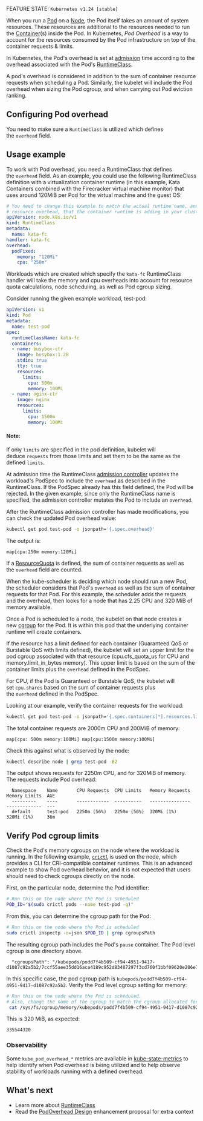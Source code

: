 FEATURE STATE: `Kubernetes v1.24 [stable]`

When you run a [Pod](Pod.md) on a [Node](Node.md), the Pod itself takes an amount of system resources. These resources are additional to the resources needed to run the [Container](Container.md)(s) inside the Pod. In Kubernetes, _Pod Overhead_ is a way to account for the resources consumed by the Pod infrastructure on top of the container requests & limits.

In Kubernetes, the Pod's overhead is set at [admission](https://kubernetes.io/docs/reference/access-authn-authz/extensible-admission-controllers/#what-are-admission-webhooks) time according to the overhead associated with the Pod's [RuntimeClass](https://kubernetes.io/docs/concepts/containers/runtime-class/).

A pod's overhead is considered in addition to the sum of container resource requests when scheduling a Pod. Similarly, the kubelet will include the Pod overhead when sizing the Pod cgroup, and when carrying out Pod eviction ranking.

## Configuring Pod overhead[](https://kubernetes.io/docs/concepts/scheduling-eviction/pod-overhead/#set-up)

You need to make sure a `RuntimeClass` is utilized which defines the `overhead` field.

## Usage example[](https://kubernetes.io/docs/concepts/scheduling-eviction/pod-overhead/#usage-example)

To work with Pod overhead, you need a RuntimeClass that defines the `overhead` field. As an example, you could use the following RuntimeClass definition with a virtualization container runtime (in this example, Kata Containers combined with the Firecracker virtual machine monitor) that uses around 120MiB per Pod for the virtual machine and the guest OS:

```yaml
# You need to change this example to match the actual runtime name, and per-Pod
# resource overhead, that the container runtime is adding in your cluster.
apiVersion: node.k8s.io/v1
kind: RuntimeClass
metadata:
  name: kata-fc
handler: kata-fc
overhead:
  podFixed:
    memory: "120Mi"
    cpu: "250m"
```

Workloads which are created which specify the `kata-fc` RuntimeClass handler will take the memory and cpu overheads into account for resource quota calculations, node scheduling, as well as Pod cgroup sizing.

Consider running the given example workload, test-pod:

```yaml
apiVersion: v1
kind: Pod
metadata:
  name: test-pod
spec:
  runtimeClassName: kata-fc
  containers:
  - name: busybox-ctr
    image: busybox:1.28
    stdin: true
    tty: true
    resources:
      limits:
        cpu: 500m
        memory: 100Mi
  - name: nginx-ctr
    image: nginx
    resources:
      limits:
        cpu: 1500m
        memory: 100Mi
```

#### Note:

If only `limits` are specified in the pod definition, kubelet will deduce `requests` from those limits and set them to be the same as the defined `limits`.

At admission time the RuntimeClass [admission controller](https://kubernetes.io/docs/reference/access-authn-authz/admission-controllers/) updates the workload's PodSpec to include the `overhead` as described in the RuntimeClass. If the PodSpec already has this field defined, the Pod will be rejected. In the given example, since only the RuntimeClass name is specified, the admission controller mutates the Pod to include an `overhead`.

After the RuntimeClass admission controller has made modifications, you can check the updated Pod overhead value:

```bash
kubectl get pod test-pod -o jsonpath='{.spec.overhead}'
```

The output is:

```
map[cpu:250m memory:120Mi]
```

If a [ResourceQuota](https://kubernetes.io/docs/concepts/policy/resource-quotas/) is defined, the sum of container requests as well as the `overhead` field are counted.

When the kube-scheduler is deciding which node should run a new Pod, the scheduler considers that Pod's `overhead` as well as the sum of container requests for that Pod. For this example, the scheduler adds the requests and the overhead, then looks for a node that has 2.25 CPU and 320 MiB of memory available.

Once a Pod is scheduled to a node, the kubelet on that node creates a new [cgroup](https://kubernetes.io/docs/reference/glossary/?all=true#term-cgroup) for the Pod. It is within this pod that the underlying container runtime will create containers.

If the resource has a limit defined for each container (Guaranteed QoS or Burstable QoS with limits defined), the kubelet will set an upper limit for the pod cgroup associated with that resource (cpu.cfs_quota_us for CPU and memory.limit_in_bytes memory). This upper limit is based on the sum of the container limits plus the `overhead` defined in the PodSpec.

For CPU, if the Pod is Guaranteed or Burstable QoS, the kubelet will set `cpu.shares` based on the sum of container requests plus the `overhead` defined in the PodSpec.

Looking at our example, verify the container requests for the workload:

```bash
kubectl get pod test-pod -o jsonpath='{.spec.containers[*].resources.limits}'
```

The total container requests are 2000m CPU and 200MiB of memory:

```
map[cpu: 500m memory:100Mi] map[cpu:1500m memory:100Mi]
```

Check this against what is observed by the node:

```bash
kubectl describe node | grep test-pod -B2
```

The output shows requests for 2250m CPU, and for 320MiB of memory. The requests include Pod overhead:

```
  Namespace    Name       CPU Requests  CPU Limits   Memory Requests  Memory Limits  AGE
  ---------    ----       ------------  ----------   ---------------  -------------  ---
  default      test-pod   2250m (56%)   2250m (56%)  320Mi (1%)       320Mi (1%)     36m
```

## Verify Pod cgroup limits[](https://kubernetes.io/docs/concepts/scheduling-eviction/pod-overhead/#verify-pod-cgroup-limits)

Check the Pod's memory cgroups on the node where the workload is running. In the following example, [`crictl`](https://github.com/kubernetes-sigs/cri-tools/blob/master/docs/crictl.md) is used on the node, which provides a CLI for CRI-compatible container runtimes. This is an advanced example to show Pod overhead behavior, and it is not expected that users should need to check cgroups directly on the node.

First, on the particular node, determine the Pod identifier:

```bash
# Run this on the node where the Pod is scheduled
POD_ID="$(sudo crictl pods --name test-pod -q)"
```

From this, you can determine the cgroup path for the Pod:

```bash
# Run this on the node where the Pod is scheduled
sudo crictl inspectp -o=json $POD_ID | grep cgroupsPath
```

The resulting cgroup path includes the Pod's `pause` container. The Pod level cgroup is one directory above.

```
  "cgroupsPath": "/kubepods/podd7f4b509-cf94-4951-9417-d1087c92a5b2/7ccf55aee35dd16aca4189c952d83487297f3cd760f1bbf09620e206e7d0c27a"
```

In this specific case, the pod cgroup path is `kubepods/podd7f4b509-cf94-4951-9417-d1087c92a5b2`. Verify the Pod level cgroup setting for memory:

```bash
# Run this on the node where the Pod is scheduled.
# Also, change the name of the cgroup to match the cgroup allocated for your pod.
 cat /sys/fs/cgroup/memory/kubepods/podd7f4b509-cf94-4951-9417-d1087c92a5b2/memory.limit_in_bytes
```

This is 320 MiB, as expected:

```
335544320
```

### Observability[](https://kubernetes.io/docs/concepts/scheduling-eviction/pod-overhead/#observability)

Some `kube_pod_overhead_*` metrics are available in [kube-state-metrics](https://github.com/kubernetes/kube-state-metrics) to help identify when Pod overhead is being utilized and to help observe stability of workloads running with a defined overhead.

## What's next[](https://kubernetes.io/docs/concepts/scheduling-eviction/pod-overhead/#what-s-next)

- Learn more about [RuntimeClass](https://kubernetes.io/docs/concepts/containers/runtime-class/)
- Read the [PodOverhead Design](https://github.com/kubernetes/enhancements/tree/master/keps/sig-node/688-pod-overhead) enhancement proposal for extra context